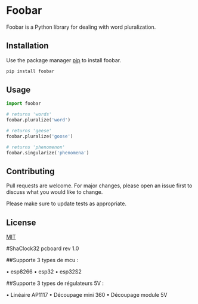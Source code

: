 # Foobar

Foobar is a Python library for dealing with word pluralization.

## Installation

Use the package manager [pip](https://pip.pypa.io/en/stable/) to install foobar.

```bash
pip install foobar
```

## Usage

```python
import foobar

# returns 'words'
foobar.pluralize('word')

# returns 'geese'
foobar.pluralize('goose')

# returns 'phenomenon'
foobar.singularize('phenomena')
```

## Contributing

Pull requests are welcome. For major changes, please open an issue first
to discuss what you would like to change.

Please make sure to update tests as appropriate.

## License

[MIT](https://choosealicense.com/licenses/mit/)

#ShaClock32 pcboard rev 1.0

##Supporte 3 types de mcu :



•	esp8266 
•	esp32 
•	esp32S2


##Supporte 3 types de régulateurs 5V :

•	Linéaire AP1117
•	Découpage mini 360
•	Découpage module 5V
